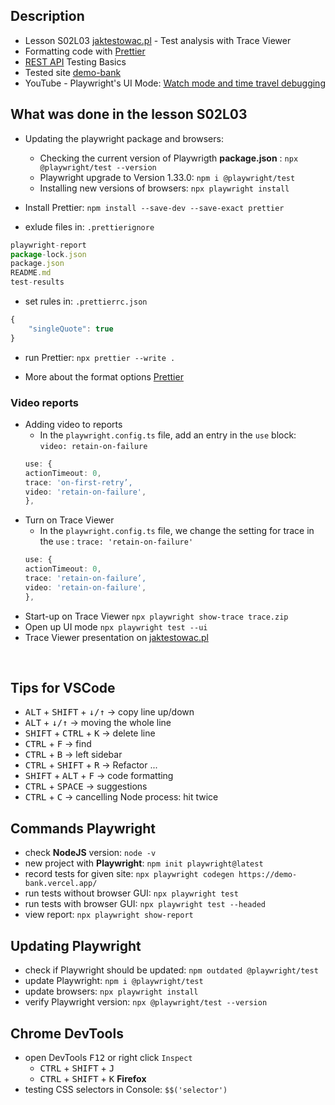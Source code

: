 ## Description
- Lesson S02L03 [jaktestowac.pl](https://jaktestowac.pl/lesson/pw1s02l03/) - Test analysis with Trace Viewer
- Formatting code with [Prettier](https://jaktestowac.pl/lesson/pw1sb01l06/)
- [REST API](https://jaktestowac.pl/api/) Testing Basics
- Tested site [demo-bank](https://demo-bank.vercel.app/)
- YouTube - Playwright's UI Mode: [Watch mode and time travel debugging](https://www.youtube.com/watch?v=d0u6XhXknzU)
 
## What was done in the lesson S02L03
- Updating the playwright package and browsers:  
    - Checking the current version of Playwrigth **package.json** : `npx @playwright/test --version`  
    - Playwright upgrade to Version 1.33.0: `npm i @playwright/test`  
    - Installing new versions of browsers: `npx playwright install` 

- Install Prettier: `npm install --save-dev --save-exact prettier` 

- exlude files in: `.prettierignore`
```TypeScript
playwright-report
package-lock.json
package.json
README.md
test-results
```  

- set rules in: `.prettierrc.json`
```TypeScript
{
    "singleQuote": true
}
```  
- run Prettier: `npx prettier --write .`  

- More about the format options [Prettier](https://prettier.io/docs/en/options.html)

### Video reports

- Adding video to reports
    - In the `playwright.config.ts` file, add an entry in the `use` block: `video: retain-on-failure`
    ```TypeScript
    use: {
  actionTimeout: 0,
  trace: 'on-first-retry’,
  video: 'retain-on-failure',
  },
    ```
- Turn on Trace Viewer
    - In the `playwright.config.ts` file, we change the setting for trace in the `use` : `trace: 'retain-on-failure'`
    ```TypeScript
    use: {
  actionTimeout: 0,
  trace: 'retain-on-failure’,
  video: 'retain-on-failure',
  },
    ```
- Start-up on Trace Viewer `npx playwright show-trace trace.zip`
- Open up UI mode `npx playwright test --ui`
- Trace Viewer presentation on [jaktestowac.pl](https://con.jaktestowac.pl/wp-content/uploads/PW/1/S02/PW1S02L03.jpg)

<br>

## Tips for VSCode
- <kbd>ALT</kbd> + <kbd>SHIFT</kbd> + <kbd>↓/↑</kbd> -> copy line up/down 
- <kbd>ALT</kbd> + <kbd>↓/↑</kbd> -> moving the whole line 
- <kbd>SHIFT</kbd> + <kbd>CTRL</kbd> + <kbd>K</kbd> -> delete line  
- <kbd>CTRL</kbd> + <kbd>F</kbd> -> find  
- <kbd>CTRL</kbd> + <kbd>B</kbd> -> left sidebar  
- <kbd>CTRL</kbd> + <kbd>SHIFT</kbd> + <kbd>R</kbd> -> Refactor ...
- <kbd>SHIFT</kbd> + <kbd>ALT</kbd> + <kbd>F</kbd> -> code formatting
- <kbd>CTRL</kbd> + <kbd>SPACE</kbd> -> suggestions
- <kbd>CTRL</kbd> + <kbd>C</kbd> -> cancelling Node process: hit twice

## Commands Playwright

-  check **NodeJS** version: `node -v`  
-  new project with **Playwright**: `npm init playwright@latest`  
-  record tests for given site: `npx playwright codegen https://demo-bank.vercel.app/`  
-  run tests without browser GUI: `npx playwright test`  
-  run tests with browser GUI: `npx playwright test --headed`  
-  view report: `npx playwright show-report`  

## Updating Playwright

-  check if Playwright should be updated: `npm outdated @playwright/test`  
-  update Playwright: `npm i @playwright/test`  
-  update browsers: `npx playwright install`  
-  verify Playwright version: `npx @playwright/test --version`   

## Chrome DevTools

-  open DevTools <kbd>F12</kbd> or right click `Inspect`  
    - <kbd>CTRL</kbd> + <kbd>SHIFT</kbd> + <kbd>J</kbd>  
    - <kbd>CTRL</kbd> + <kbd>SHIFT</kbd> + <kbd>K</kbd> **Firefox**
-  testing CSS selectors in Console: `$$('selector')`  